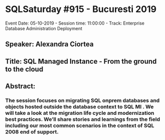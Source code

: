 # SQLSaturday #915 - Bucuresti 2019
Event Date: 05-10-2019 - Session time: 11:00:00 - Track: Enterprise Database Administration  Deployment
## Speaker: Alexandra Ciortea
## Title: SQL Managed Instance - From the ground to the cloud
## Abstract:
### The session focuses on migrating SQL onprem databases and objects hosted outside the database context to SQL MI . We will take a look at the migration life cycle and modernization best practices.  We’ll share stories and learnings from the field including our most common scenarios in the context of SQL 2008 end of support.
